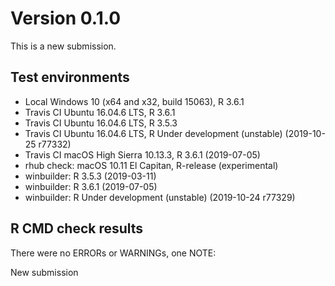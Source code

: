 # Version 0.1.0
This is a new submission.

## Test environments
* Local Windows 10 (x64 and x32, build 15063), R 3.6.1
* Travis CI Ubuntu 16.04.6 LTS, R 3.6.1
* Travis CI Ubuntu 16.04.6 LTS, R 3.5.3
* Travis CI Ubuntu 16.04.6 LTS, R Under development (unstable) (2019-10-25 r77332)
* Travis CI macOS High Sierra 10.13.3, R 3.6.1 (2019-07-05)
* rhub check: macOS 10.11 El Capitan, R-release (experimental)
* winbuilder: R 3.5.3 (2019-03-11)
* winbuilder: R 3.6.1 (2019-07-05)
* winbuilder: R Under development (unstable) (2019-10-24 r77329)

## R CMD check results
There were no ERRORs or WARNINGs, one NOTE:

New submission
